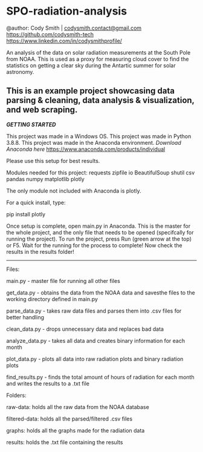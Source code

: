 # SPO-radiation-analysis

@author: Cody Smith | codysmith.contact@gmail.com
https://github.com/codysmith-tech
https://www.linkedin.com/in/codysmithprofile/

An analysis of the data on solar radiation measurements at the South Pole from NOAA.
This is used as a proxy for measuring cloud cover to find the statistics on getting a clear sky during the Antartic summer for solar astronomy.

This is an example project showcasing data parsing & cleaning, data analysis & visualization, and web scraping.
------------------------
***GETTING STARTED***

This project was made in a Windows OS.
This project was made in Python 3.8.8.
This project was made in the Anaconda environment.
*Download Anaconda here*
https://www.anaconda.com/products/individual

Please use this setup for best results.

Modules needed for this project:
	requests
	zipfile
	io
	BeautifulSoup
	shutil
	csv
	pandas
	numpy
	matplotlib
	plotly

The only module not included with Anaconda is plotly.

For a quick install, type:

pip install plotly

Once setup is complete, open main.py in Anaconda.
This is the master for the whole project, and the only file that needs to be opened (specifcally for running the project).
To run the project, press Run (green arrow at the top) or F5.
Wait for the running for the process to complete!
Now check the results in the results folder!

------------------------
Files:

main.py - master file for running all other files

get_data.py - obtains the data from the NOAA data and savesthe files to the working directory defined in main.py

parse_data.py - takes raw data files and parses them into .csv files for better handling

clean_data.py - drops unnecessary data and replaces bad data

analyze_data.py - takes all data and creates binary information for each month

plot_data.py - plots all data into raw radiation plots and binary radiation plots

find_results.py - finds the total amount of hours of radiation for each month and writes the results to a .txt file

Folders:

raw-data: holds all the raw data from the NOAA database

filtered-data: holds all the parsed/filtered .csv files

graphs: holds all the graphs made for the radiation data

results: holds the .txt file containing the results
